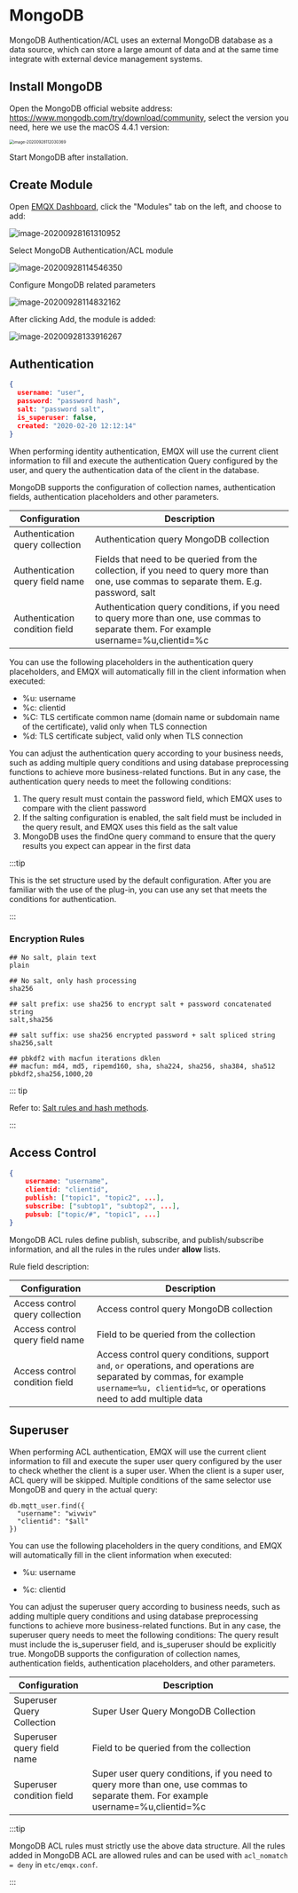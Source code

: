 # MongoDB

MongoDB Authentication/ACL uses an external MongoDB database as a data source, which can store a large amount of data and at the same time integrate with external device management systems.

## Install MongoDB

Open the MongoDB official website address: https://www.mongodb.com/try/download/community, select the version you need, here we use the macOS 4.4.1 version:

<img src="./assets/auth_mongo1.png" alt="image-20200928112030369" style="zoom:50%;" />

Start MongoDB after installation.

## Create Module

Open [EMQX Dashboard](http://127.0.0.1:18083/#/modules), click the "Modules" tab on the left, and choose to add:

![image-20200928161310952](./assets/modules.png)

Select MongoDB Authentication/ACL module

![image-20200928114546350](./assets/auth_mongo2.png)

Configure MongoDB related parameters

![image-20200928114832162](./assets/auth_mongo3.png)

After clicking Add, the module is added:

![image-20200928133916267](./assets/auth_mongo4.png)

## Authentication

```json
{
  username: "user",
  password: "password hash",
  salt: "password salt",
  is_superuser: false,
  created: "2020-02-20 12:12:14"
}
```

When performing identity authentication, EMQX will use the current client information to fill and execute the authentication Query configured by the user, and query the authentication data of the client in the database.

MongoDB supports the configuration of collection names, authentication fields, authentication placeholders and other parameters.

| Configuration                   | Description                                                  |
| ------------------------------- | ------------------------------------------------------------ |
| Authentication query collection | Authentication query MongoDB collection                      |
| Authentication query field name | Fields that need to be queried from the collection, if you need to query more than one, use commas to separate them. E.g. password, salt |
| Authentication condition field  | Authentication query conditions, if you need to query more than one, use commas to separate them. For example username=%u,clientid=%c |

You can use the following placeholders in the authentication query placeholders, and EMQX will automatically fill in the client information when executed:

- %u: username
- %c: clientid
- %C: TLS certificate common name (domain name or subdomain name of the certificate), valid only when TLS connection
- %d: TLS certificate subject, valid only when TLS connection

You can adjust the authentication query according to your business needs, such as adding multiple query conditions and using database preprocessing functions to achieve more business-related functions. But in any case, the authentication query needs to meet the following conditions:

1. The query result must contain the password field, which EMQX uses to compare with the client password
2. If the salting configuration is enabled, the salt field must be included in the query result, and EMQX uses this field as the salt value
3. MongoDB uses the findOne query command to ensure that the query results you expect can appear in the first data

:::tip

This is the set structure used by the default configuration. After you are familiar with the use of the plug-in, you can use any set that meets the conditions for authentication.

:::

### Encryption Rules

```shell
## No salt, plain text
plain

## No salt, only hash processing
sha256

## salt prefix: use sha256 to encrypt salt + password concatenated string
salt,sha256

## salt suffix: use sha256 encrypted password + salt spliced ​​string
sha256,salt

## pbkdf2 with macfun iterations dklen
## macfun: md4, md5, ripemd160, sha, sha224, sha256, sha384, sha512
pbkdf2,sha256,1000,20
```

::: tip

Refer to: [Salt rules and hash methods](../advanced/auth.md#password-salting-rules-and-hash-methods).

:::

## Access Control

```json
{
    username: "username",
    clientid: "clientid",
    publish: ["topic1", "topic2", ...],
    subscribe: ["subtop1", "subtop2", ...],
    pubsub: ["topic/#", "topic1", ...]
}
```

MongoDB ACL rules define publish, subscribe, and publish/subscribe information, and all the rules in the rules under **allow** lists.

Rule field description:


| Configuration                   | Description                                                  |
| ------------------------------- | ------------------------------------------------------------ |
| Access control query collection | Access control query MongoDB collection                      |
| Access control query field name | Field to be queried from the collection                      |
| Access control condition field  | Access control query conditions, support `and`, `or` operations, and operations are separated by commas, for example `username=%u, clientid=%c`, or operations need to add multiple data |

## Superuser

When performing ACL authentication, EMQX will use the current client information to fill and execute the super user query configured by the user to check whether the client is a super user. When the client is a super user, ACL query will be skipped.
Multiple conditions of the same selector use MongoDB and query in the actual query:

```
db.mqtt_user.find({
  "username": "wivwiv"
  "clientid": "$all"
})
```
You can use the following placeholders in the query conditions, and EMQX will automatically fill in the client information when executed:

- %u: username

- %c: clientid

You can adjust the superuser query according to business needs, such as adding multiple query conditions and using database preprocessing functions to achieve more business-related functions. But in any case, the superuser query needs to meet the following conditions:
The query result must include the is_superuser field, and is_superuser should be explicitly true.
MongoDB supports the configuration of collection names, authentication fields, authentication placeholders, and other parameters.

| Configuration              | Description                                                  |
| -------------------------- | ------------------------------------------------------------ |
| Superuser Query Collection | Super User Query MongoDB Collection                          |
| Superuser query field name | Field to be queried from the collection                      |
| Superuser condition field  | Super user query conditions, if you need to query more than one, use commas to separate them. For example username=%u,clientid=%c |

:::tip

MongoDB ACL rules must strictly use the above data structure. All the rules added in MongoDB ACL are allowed rules and can be used with `acl_nomatch = deny` in `etc/emqx.conf`.

:::

